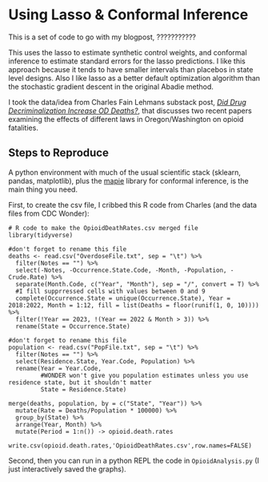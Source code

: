 # Using Lasso & Conformal Inference

This is a set of code to go with my blogpost, ???????????

This uses the lasso to estimate synthetic control weights, and conformal inference to estimate standard errors for the lasso predictions. I like this approach because it tends to have smaller intervals than placebos in state level designs. Also I like lasso as a better default optimization algorithm than the stochastic gradient descent in the original Abadie method.

I took the data/idea from Charles Fain Lehmans substack post, [*Did Drug Decriminalization Increase OD Deaths?*](https://thecausalfallacy.com/p/did-drug-decriminalization-increase), that discusses two recent papers examining the effects of different laws in Oregon/Washington on opioid fatalities.

## Steps to Reproduce

A python environment with much of the usual scientific stack (sklearn, pandas, matplotlib), plus the [mapie](https://mapie.readthedocs.io/en/latest/) library for conformal inference, is the main thing you need.

First, to create the csv file, I cribbed this R code from Charles (and the data files from CDC Wonder):

    # R code to make the OpioidDeathRates.csv merged file
    library(tidyverse)
    
    #don't forget to rename this file
    deaths <- read.csv("OverdoseFile.txt", sep = "\t") %>%
      filter(Notes == "") %>%
      select(-Notes, -Occurrence.State.Code, -Month, -Population, -Crude.Rate) %>%
      separate(Month.Code, c("Year", "Month"), sep = "/", convert = T) %>%
      #I fill supprressed cells with values between 0 and 9
      complete(Occurrence.State = unique(Occurrence.State), Year = 2018:2022, Month = 1:12, fill = list(Deaths = floor(runif(1, 0, 10)))) %>%
      filter(!Year == 2023, !(Year == 2022 & Month > 3)) %>%
      rename(State = Occurrence.State)
    
    #don't forget to rename this file
    population <- read.csv("PopFile.txt", sep = "\t") %>%
      filter(Notes == "") %>%
      select(Residence.State, Year.Code, Population) %>%
      rename(Year = Year.Code,
             #WONDER won't give you population estimates unless you use residence state, but it shouldn't matter
             State = Residence.State)
    
    merge(deaths, population, by = c("State", "Year")) %>%
      mutate(Rate = Deaths/Population * 100000) %>%
      group_by(State) %>%
      arrange(Year, Month) %>%
      mutate(Period = 1:n()) -> opioid.death.rates
    
    write.csv(opioid.death.rates,'OpioidDeathRates.csv',row.names=FALSE)

Second, then you can run in a python REPL the code in `OpioidAnalysis.py` (I just interactively saved the graphs).